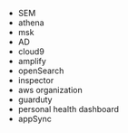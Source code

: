 
* SEM
* athena
* msk
* AD
* cloud9
* amplify
* openSearch
* inspector
* aws organization
* guarduty
* personal health dashboard
* appSync
